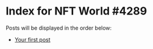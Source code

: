 # Index for NFT World #4289
Posts will be displayed in the order below:

- [Your first post](./001-first.md)

